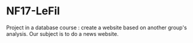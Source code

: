 # NF17-LeFil
Project in a database course : create a website based on another group's analysis. Our subject is to do a news website.
